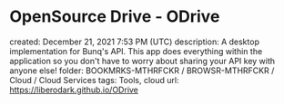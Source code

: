 # OpenSource Drive - ODrive

created: December 21, 2021 7:53 PM (UTC)
description: A desktop implementation for Bunq's API. This app does everything within the application so you don't have to worry about sharing your API key with anyone else!
folder: BOOKMRKS-MTHRFCKR / BROWSR-MTHRFCKR / Cloud / Cloud Services
tags: Tools, cloud
url: https://liberodark.github.io/ODrive